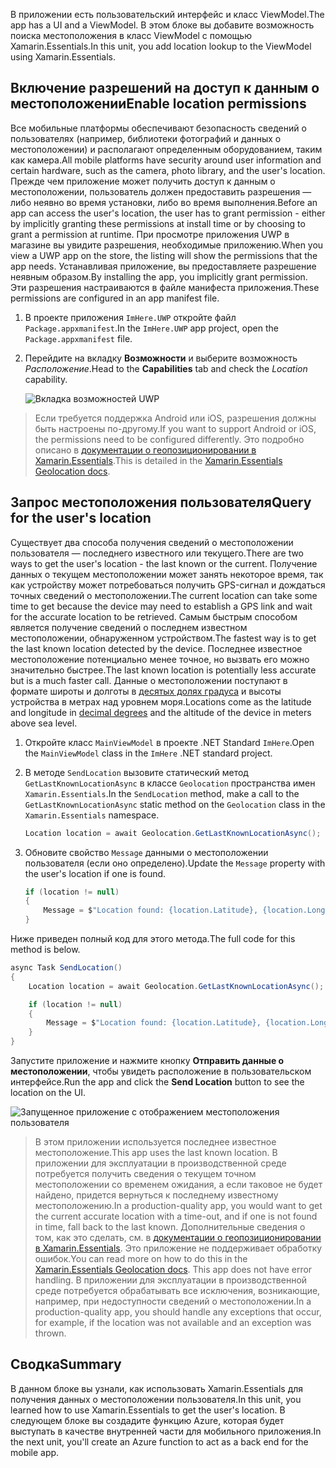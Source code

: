 <span data-ttu-id="dcb4e-101">В приложении есть пользовательский интерфейс и класс ViewModel.</span><span class="sxs-lookup"><span data-stu-id="dcb4e-101">The app has a UI and a ViewModel.</span></span> <span data-ttu-id="dcb4e-102">В этом блоке вы добавите возможность поиска местоположения в класс ViewModel с помощью Xamarin.Essentials.</span><span class="sxs-lookup"><span data-stu-id="dcb4e-102">In this unit, you add location lookup to the ViewModel using Xamarin.Essentials.</span></span>

## <a name="enable-location-permissions"></a><span data-ttu-id="dcb4e-103">Включение разрешений на доступ к данным о местоположении</span><span class="sxs-lookup"><span data-stu-id="dcb4e-103">Enable location permissions</span></span>

<span data-ttu-id="dcb4e-104">Все мобильные платформы обеспечивают безопасность сведений о пользователях (например, библиотеки фотографий и данных о местоположении) и располагают определенным оборудованием, таким как камера.</span><span class="sxs-lookup"><span data-stu-id="dcb4e-104">All mobile platforms have security around user information and certain hardware, such as the camera, photo library, and the user's location.</span></span> <span data-ttu-id="dcb4e-105">Прежде чем приложение может получить доступ к данным о местоположении, пользователь должен предоставить разрешения — либо неявно во время установки, либо во время выполнения.</span><span class="sxs-lookup"><span data-stu-id="dcb4e-105">Before an app can access the user's location, the user has to grant permission - either by implicitly granting these permissions at install time or by choosing to grant a permission at runtime.</span></span> <span data-ttu-id="dcb4e-106">При просмотре приложения UWP в магазине вы увидите разрешения, необходимые приложению.</span><span class="sxs-lookup"><span data-stu-id="dcb4e-106">When you view a UWP app on the store, the listing will show the permissions that the app needs.</span></span> <span data-ttu-id="dcb4e-107">Устанавливая приложение, вы предоставляете разрешение неявным образом.</span><span class="sxs-lookup"><span data-stu-id="dcb4e-107">By installing the app, you implicitly grant permission.</span></span> <span data-ttu-id="dcb4e-108">Эти разрешения настраиваются в файле манифеста приложения.</span><span class="sxs-lookup"><span data-stu-id="dcb4e-108">These permissions are configured in an app manifest file.</span></span>

1. <span data-ttu-id="dcb4e-109">В проекте приложения `ImHere.UWP` откройте файл `Package.appxmanifest`.</span><span class="sxs-lookup"><span data-stu-id="dcb4e-109">In the `ImHere.UWP` app project, open the `Package.appxmanifest` file.</span></span>

2. <span data-ttu-id="dcb4e-110">Перейдите на вкладку **Возможности** и выберите возможность *Расположение*.</span><span class="sxs-lookup"><span data-stu-id="dcb4e-110">Head to the **Capabilities** tab and check the *Location* capability.</span></span>

    ![Вкладка возможностей UWP](../media-drafts/4-uwp-location-capability.png)

> <span data-ttu-id="dcb4e-112">Если требуется поддержка Android или iOS, разрешения должны быть настроены по-другому.</span><span class="sxs-lookup"><span data-stu-id="dcb4e-112">If you want to support Android or iOS, the permissions need to be configured differently.</span></span> <span data-ttu-id="dcb4e-113">Это подробно описано в [документации о геопозиционировании в Xamarin.Essentials](https://docs.microsoft.com/xamarin/essentials/geolocation?tabs=android#getting-started).</span><span class="sxs-lookup"><span data-stu-id="dcb4e-113">This is detailed in the [Xamarin.Essentials Geolocation docs](https://docs.microsoft.com/xamarin/essentials/geolocation?tabs=android#getting-started).</span></span>

## <a name="query-for-the-users-location"></a><span data-ttu-id="dcb4e-114">Запрос местоположения пользователя</span><span class="sxs-lookup"><span data-stu-id="dcb4e-114">Query for the user's location</span></span>

<span data-ttu-id="dcb4e-115">Существует два способа получения сведений о местоположении пользователя — последнего известного или текущего.</span><span class="sxs-lookup"><span data-stu-id="dcb4e-115">There are two ways to get the user's location - the last known or the current.</span></span> <span data-ttu-id="dcb4e-116">Получение данных о текущем местоположении может занять некоторое время, так как устройству может потребоваться получить GPS-сигнал и дождаться точных сведений о местоположении.</span><span class="sxs-lookup"><span data-stu-id="dcb4e-116">The current location can take some time to get because the device may need to establish a GPS link and wait for the accurate location to be retrieved.</span></span> <span data-ttu-id="dcb4e-117">Самым быстрым способом является получение сведений о последнем известном местоположении, обнаруженном устройством.</span><span class="sxs-lookup"><span data-stu-id="dcb4e-117">The fastest way is to get the last known location detected by the device.</span></span> <span data-ttu-id="dcb4e-118">Последнее известное местоположение потенциально менее точное, но вызвать его можно значительно быстрее.</span><span class="sxs-lookup"><span data-stu-id="dcb4e-118">The last known location is potentially less accurate but is a much faster call.</span></span> <span data-ttu-id="dcb4e-119">Данные о местоположении поступают в формате широты и долготы в [десятых долях градуса](https://en.wikipedia.org/wiki/Decimal_degrees) и высоты устройства в метрах над уровнем моря.</span><span class="sxs-lookup"><span data-stu-id="dcb4e-119">Locations come as the latitude and longitude in [decimal degrees](https://en.wikipedia.org/wiki/Decimal_degrees) and the altitude of the device in meters above sea level.</span></span>

1. <span data-ttu-id="dcb4e-120">Откройте класс `MainViewModel` в проекте .NET Standard `ImHere`.</span><span class="sxs-lookup"><span data-stu-id="dcb4e-120">Open the `MainViewModel` class in the `ImHere` .NET standard project.</span></span>

2. <span data-ttu-id="dcb4e-121">В методе `SendLocation` вызовите статический метод `GetLastKnownLocationAsync` в классе `Geolocation` пространства имен `Xamarin.Essentials`.</span><span class="sxs-lookup"><span data-stu-id="dcb4e-121">In the `SendLocation` method, make a call to the `GetLastKnownLocationAsync` static method on the `Geolocation` class in the `Xamarin.Essentials` namespace.</span></span>

    ```cs
    Location location = await Geolocation.GetLastKnownLocationAsync();
    ```

3. <span data-ttu-id="dcb4e-122">Обновите свойство `Message` данными о местоположении пользователя (если оно определено).</span><span class="sxs-lookup"><span data-stu-id="dcb4e-122">Update the `Message` property with the user's location if one is found.</span></span>

    ```cs
    if (location != null)
    {
        Message = $"Location found: {location.Latitude}, {location.Longitude}.";
    }
    ```

<span data-ttu-id="dcb4e-123">Ниже приведен полный код для этого метода.</span><span class="sxs-lookup"><span data-stu-id="dcb4e-123">The full code for this method is below.</span></span>

```cs
async Task SendLocation()
{
    Location location = await Geolocation.GetLastKnownLocationAsync();

    if (location != null)
    {
        Message = $"Location found: {location.Latitude}, {location.Longitude}.";
    }
}
```

<span data-ttu-id="dcb4e-124">Запустите приложение и нажмите кнопку **Отправить данные о местоположении**, чтобы увидеть расположение в пользовательском интерфейсе.</span><span class="sxs-lookup"><span data-stu-id="dcb4e-124">Run the app and click the **Send Location** button to see the location on the UI.</span></span>

![Запущенное приложение с отображением местоположения пользователя](../media-drafts/4-running-app-showing-location.png)

> <span data-ttu-id="dcb4e-126">В этом приложении используется последнее известное местоположение.</span><span class="sxs-lookup"><span data-stu-id="dcb4e-126">This app uses the last known location.</span></span> <span data-ttu-id="dcb4e-127">В приложении для эксплуатации в производственной среде потребуется получить сведения о текущем точном местоположении со временем ожидания, а если таковое не будет найдено, придется вернуться к последнему известному местоположению.</span><span class="sxs-lookup"><span data-stu-id="dcb4e-127">In a production-quality app, you would want to get the current accurate location with a time-out, and if one is not found in time, fall back to the last known.</span></span> <span data-ttu-id="dcb4e-128">Дополнительные сведения о том, как это сделать, см. в [документации о геопозиционировании в Xamarin.Essentials](https://docs.microsoft.com/xamarin/essentials/geolocation?tabs=uwp#using-geolocation). Это приложение не поддерживает обработку ошибок.</span><span class="sxs-lookup"><span data-stu-id="dcb4e-128">You can read more on how to do this in the [Xamarin.Essentials Geolocation docs](https://docs.microsoft.com/xamarin/essentials/geolocation?tabs=uwp#using-geolocation). This app does not have error handling.</span></span> <span data-ttu-id="dcb4e-129">В приложении для эксплуатации в производственной среде потребуется обрабатывать все исключения, возникающие, например, при недоступности сведений о местоположении.</span><span class="sxs-lookup"><span data-stu-id="dcb4e-129">In a production-quality app, you should handle any exceptions that occur, for example, if the location was not available and an exception was thrown.</span></span>

## <a name="summary"></a><span data-ttu-id="dcb4e-130">Сводка</span><span class="sxs-lookup"><span data-stu-id="dcb4e-130">Summary</span></span>

<span data-ttu-id="dcb4e-131">В данном блоке вы узнали, как использовать Xamarin.Essentials для получения данных о местоположении пользователя.</span><span class="sxs-lookup"><span data-stu-id="dcb4e-131">In this unit, you learned how to use Xamarin.Essentials to get the user's location.</span></span> <span data-ttu-id="dcb4e-132">В следующем блоке вы создадите функцию Azure, которая будет выступать в качестве внутренней части для мобильного приложения.</span><span class="sxs-lookup"><span data-stu-id="dcb4e-132">In the next unit, you'll create an Azure function to act as a back end for the mobile app.</span></span>